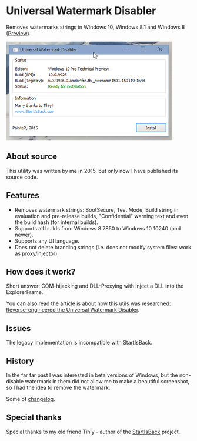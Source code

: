 # Universal Watermark Disabler
Removes watermarks strings in Windows 10, Windows 8.1 and Windows 8 ([Preview](docs/preview.md)).

![main window](docs/mainwindow.png)

## About source
This utility was written by me in 2015, but only now I have published its source code.

## Features
- Removes watermark strings: BootSecure, Test Mode, Build string in evaluation and pre-release builds, "Confidential" warning text and even the build hash (for internal builds).
- Supports all builds from Windows 8 7850 to Windows 10 10240 (and newer).
- Supports any UI language.
- Does not delete branding strings (i.e. does not modify system files: work as proxy/injector).

## How does it work?
Short answer: COM-hijacking and DLL-Proxying with inject a DLL into the ExplorerFrame.

You can also read the article is about how this utils was researched: [Reverse-engineered the Universal Watermark Disabler](https://github.com/0xda568/Universal-Watermark-Disabler-Reverse-Engineering).

## Issues
The legacy implementation is incompatible with StartIsBack.

## History
In the far far past I was interested in beta versions of Windows, but the non-disable watermark in them did not allow me to make a beautiful screenshot, so I had the idea to remove the watermark.

Some of [changelog](docs/changelog.md).

## Special thanks
Special thanks to my old friend Tihiy - author of the [StartIsBack](https://www.StartIsBack.com/) project.
